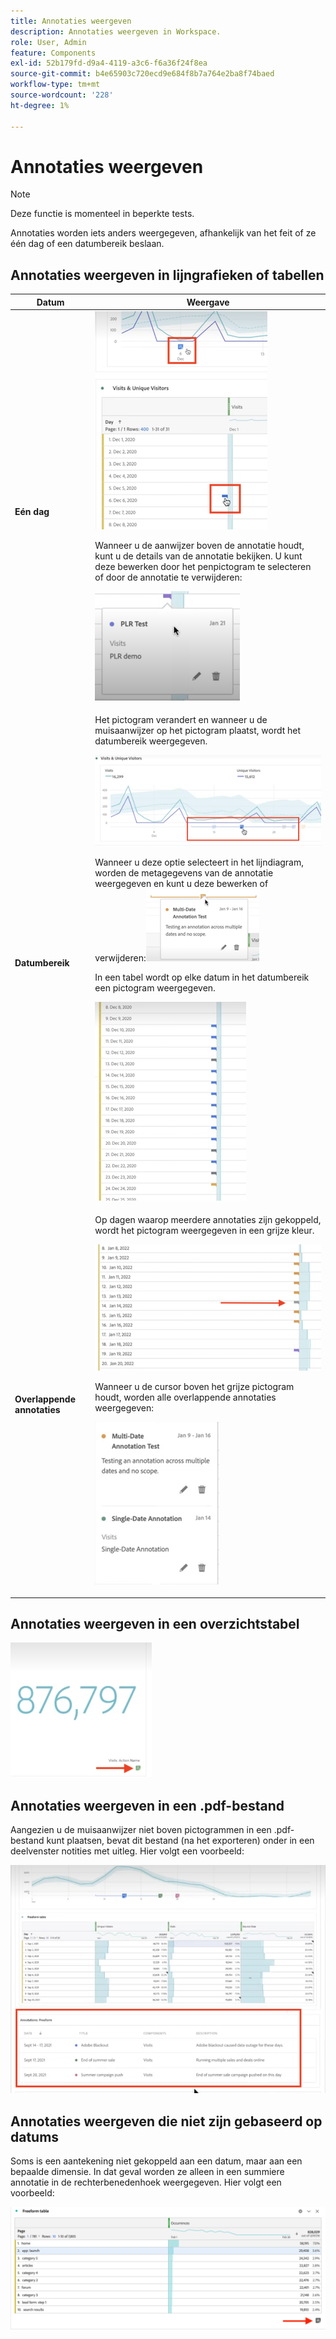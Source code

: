 ```yaml
---
title: Annotaties weergeven
description: Annotaties weergeven in Workspace.
role: User, Admin
feature: Components
exl-id: 52b179fd-d9a4-4119-a3c6-f6a36f24f8ea
source-git-commit: b4e65903c720ecd9e684f8b7a764e2ba8f74baed
workflow-type: tm+mt
source-wordcount: '228'
ht-degree: 1%

---
```


# Annotaties weergeven

>[!NOTE]
>
>Deze functie is momenteel in beperkte tests.

Annotaties worden iets anders weergegeven, afhankelijk van het feit of ze één dag of een datumbereik beslaan.

## Annotaties weergeven in lijngrafieken of tabellen

| Datum | Weergave |
| --- | --- |
| **Eén dag** | ![](assets/single-day.png)<p>Wanneer u de aanwijzer boven de annotatie houdt, kunt u de details van de annotatie bekijken. U kunt deze bewerken door het penpictogram te selecteren of door de annotatie te verwijderen:<p> ![](assets/hover.png) |
| **Datumbereik** | Het pictogram verandert en wanneer u de muisaanwijzer op het pictogram plaatst, wordt het datumbereik weergegeven.<p>![](assets/multi-day.png)<p>Wanneer u deze optie selecteert in het lijndiagram, worden de metagegevens van de annotatie weergegeven en kunt u deze bewerken of verwijderen:![](assets/multi-hover.png)<p>In een tabel wordt op elke datum in het datumbereik een pictogram weergegeven.<p>![](assets/multi-day-table.png) |
| **Overlappende annotaties** | Op dagen waarop meerdere annotaties zijn gekoppeld, wordt het pictogram weergegeven in een grijze kleur.<p>![](assets/grey.png)<p>Wanneer u de cursor boven het grijze pictogram houdt, worden alle overlappende annotaties weergegeven:<p>![](assets/overlap.png) |

## Annotaties weergeven in een overzichtstabel

![](assets/ann-summary.png)

## Annotaties weergeven in een .pdf-bestand

Aangezien u de muisaanwijzer niet boven pictogrammen in een .pdf-bestand kunt plaatsen, bevat dit bestand (na het exporteren) onder in een deelvenster notities met uitleg. Hier volgt een voorbeeld:

![](assets/ann-pdf.png)

## Annotaties weergeven die niet zijn gebaseerd op datums

Soms is een aantekening niet gekoppeld aan een datum, maar aan een bepaalde dimensie. In dat geval worden ze alleen in een summiere annotatie in de rechterbenedenhoek weergegeven. Hier volgt een voorbeeld:

![](assets/non-date.png)
